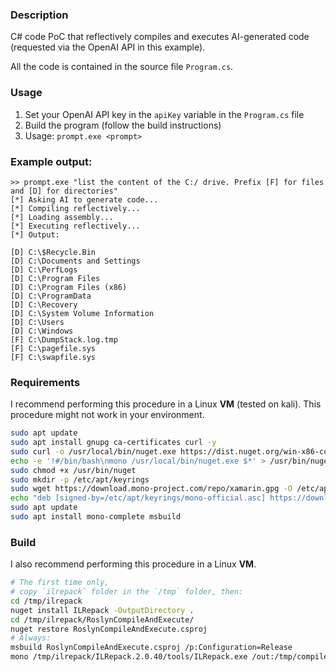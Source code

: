 ### Description
C# code PoC that reflectively compiles and executes AI-generated code (requested via the OpenAI API in this example).

All the code is contained in the source file `Program.cs`.

### Usage
1. Set your OpenAI API key in the `apiKey` variable in the `Program.cs` file
2. Build the program (follow the build instructions)
3. Usage: `prompt.exe <prompt>`

### Example output:
```
>> prompt.exe "list the content of the C:/ drive. Prefix [F] for files and [D] for directories"
[*] Asking AI to generate code...
[*] Compiling reflectively...
[*] Loading assembly...
[*] Executing reflectively...
[*] Output:

[D] C:\$Recycle.Bin
[D] C:\Documents and Settings
[D] C:\PerfLogs
[D] C:\Program Files
[D] C:\Program Files (x86)
[D] C:\ProgramData
[D] C:\Recovery
[D] C:\System Volume Information
[D] C:\Users
[D] C:\Windows
[F] C:\DumpStack.log.tmp
[F] C:\pagefile.sys
[F] C:\swapfile.sys
```

### Requirements
I recommend performing this procedure in a Linux **VM** (tested on kali). This procedure might not work in your environment.

```bash
sudo apt update
sudo apt install gnupg ca-certificates curl -y
sudo curl -o /usr/local/bin/nuget.exe https://dist.nuget.org/win-x86-commandline/latest/nuget.exe
echo -e '!#/bin/bash\nmono /usr/local/bin/nuget.exe $*' > /usr/bin/nuget
sudo chmod +x /usr/bin/nuget
sudo mkdir -p /etc/apt/keyrings
sudo wget https://download.mono-project.com/repo/xamarin.gpg -O /etc/apt/keyrings/mono-official.asc
echo "deb [signed-by=/etc/apt/keyrings/mono-official.asc] https://download.mono-project.com/repo/debian stable-buster main" | sudo tee /etc/apt/sources.list.d/mono-official-stable.list
sudo apt update
sudo apt install mono-complete msbuild
```

### Build
I also recommend performing this procedure in a Linux **VM**. 

```bash
# The first time only,
# copy `ilrepack` folder in the `/tmp` folder, then:
cd /tmp/ilrepack
nuget install ILRepack -OutputDirectory .
cd /tmp/ilrepack/RoslynCompileAndExecute/
nuget restore RoslynCompileAndExecute.csproj
# Always:
msbuild RoslynCompileAndExecute.csproj /p:Configuration=Release
mono /tmp/ilrepack/ILRepack.2.0.40/tools/ILRepack.exe /out:/tmp/compileandexec.exe ./bin/Release/net48/RoslynCompileAndExecute.exe ./bin/Release/net48/Microsoft.CodeAnalysis.dll ./bin/Release/net48/Microsoft.CodeAnalysis.CSharp.dll ~/.nuget/packages/system.collections.immutable/6.0.0/lib/net461/System.Collections.Immutable.dll ~/.nuget/packages/system.reflection.metadata/5.0.0/lib/net461/System.Reflection.Metadata.dll ~/.nuget/packages/system.memory/4.5.5/lib/net461/System.Memory.dll ~/.nuget/packages/system.runtime.compilerservices.unsafe/6.0.0/lib/net461/System.Runtime.CompilerServices.Unsafe.dll ~/.nuget/packages/system.numerics.vectors/4.5.0/lib/net46/System.Numerics.Vectors.dll
```

